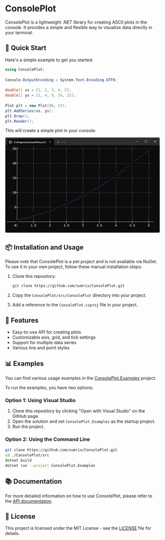 ﻿# ConsolePlot

ConsolePlot is a lightweight .NET library for creating ASCII plots in the console. It provides a simple and flexible way to visualize data directly in your terminal.

## 🚀 Quick Start

Here's a simple example to get you started:

```csharp
using ConsolePlot;

Console.OutputEncoding = System.Text.Encoding.UTF8;

double[] xs = [1, 2, 3, 4, 5];
double[] ys = [1, 4, 9, 16, 25];

Plot plt = new Plot(80, 22);
plt.AddSeries(xs, ys);
plt.Draw();
plt.Render();
```

This will create a simple plot in your console:

<img src="images/quickstart_console.png" alt="Simple Plot" width="600">

## 📦 Installation and Usage

Please note that ConsolePlot is a pet project and is not available via NuGet. To use it in your own project, follow these manual installation steps:

1. Clone this repository:
   ```sh
   git clone https://github.com/sumrix/ConsolePlot.git
   ```

2. Copy the `ConsolePlot/src/ConsolePlot` directory into your project.
3. Add a reference to the `ConsolePlot.csproj` file in your project.

## 🧩 Features

- Easy-to-use API for creating plots
- Customizable axis, grid, and tick settings
- Support for multiple data series
- Various line and point styles

## 📊 Examples

You can find various usage examples in the [ConsolePlot.Examples](src/ConsolePlot.Examples) project.

To run the examples, you have two options:

### Option 1: Using Visual Studio
1. Clone this repository by clicking "Open with Visual Studio" on the GitHub page.
2. Open the solution and set `ConsolePlot.Examples` as the startup project.
3. Run the project.

### Option 2: Using the Command Line
```sh
git clone https://github.com/sumrix/ConsolePlot.git
cd ./ConsolePlot/src
dotnet build
dotnet run --project ConsolePlot.Examples
```

## 📚 Documentation

For more detailed information on how to use ConsolePlot, please refer to the [API documentation](docs/API.md).

## 📄 License

This project is licensed under the MIT License - see the [LICENSE](LICENSE.txt) file for details.
